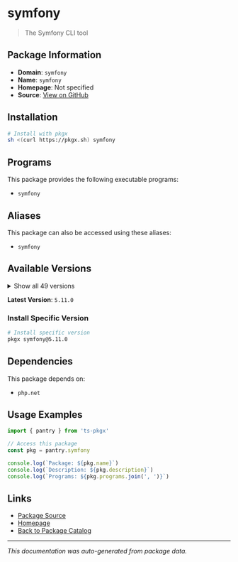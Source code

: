 # symfony

> The Symfony CLI tool

## Package Information

- **Domain**: `symfony`
- **Name**: `symfony`
- **Homepage**: Not specified
- **Source**: [View on GitHub](https://github.com/pkgxdev/pantry/tree/main/projects/symfony.com/package.yml)

## Installation

```bash
# Install with pkgx
sh <(curl https://pkgx.sh) symfony
```

## Programs

This package provides the following executable programs:

- `symfony`

## Aliases

This package can also be accessed using these aliases:

- `symfony`

## Available Versions

<details>
<summary>Show all 49 versions</summary>

- `5.11.0`, `5.10.9`, `5.10.8`, `5.10.7`, `5.10.6`
- `5.10.5`, `5.10.4`, `5.10.3`, `5.10.2`, `5.10.1`
- `5.10.0`, `5.9.1`, `5.9.0`, `5.8.19`, `5.8.18`
- `5.8.17`, `5.8.16`, `5.8.15`, `5.8.14`, `5.8.13`
- `5.8.12`, `5.8.11`, `5.8.10`, `5.8.9`, `5.8.8`
- `5.8.7`, `5.8.6`, `5.8.5`, `5.8.4`, `5.8.3`
- `5.8.2`, `5.8.1`, `5.8.0`, `5.7.8`, `5.7.7`
- `5.7.6`, `5.7.5`, `5.7.4`, `5.7.3`, `5.7.2`
- `5.7.1`, `5.7.0`, `5.6.2`, `5.6.1`, `5.6.0`
- `5.5.10`, `5.5.9`, `5.5.8`, `5.5.7`

</details>

**Latest Version**: `5.11.0`

### Install Specific Version

```bash
# Install specific version
pkgx symfony@5.11.0
```

## Dependencies

This package depends on:

- `php.net`

## Usage Examples

```typescript
import { pantry } from 'ts-pkgx'

// Access this package
const pkg = pantry.symfony

console.log(`Package: ${pkg.name}`)
console.log(`Description: ${pkg.description}`)
console.log(`Programs: ${pkg.programs.join(', ')}`)
```

## Links

- [Package Source](https://github.com/pkgxdev/pantry/tree/main/projects/symfony.com/package.yml)
- [Homepage](#)
- [Back to Package Catalog](../package-catalog.md)

---

*This documentation was auto-generated from package data.*
